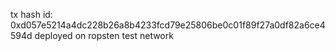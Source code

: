 tx hash id: 0xd057e5214a4dc228b26a8b4233fcd79e25806be0c01f89f27a0df82a6ce4594d
deployed on ropsten test network

